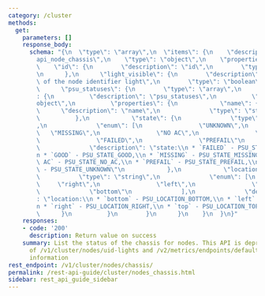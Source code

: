 ```yaml
---
category: /cluster
methods:
  get:
    parameters: []
    response_body:
      schema: "{\n  \"type\": \"array\",\n  \"items\": {\n    \"description\": \"\
        api_node_chassis\",\n    \"type\": \"object\",\n    \"properties\": {\n  \
        \    \"id\": {\n        \"description\": \"id\",\n        \"type\": \"number\"\
        \n      },\n      \"light_visible\": {\n        \"description\": \"Visibility\
        \ of the node identifier light\",\n        \"type\": \"boolean\"\n      },\n\
        \      \"psu_statuses\": {\n        \"type\": \"array\",\n        \"items\"\
        : {\n          \"description\": \"psu_statuses\",\n          \"type\": \"\
        object\",\n          \"properties\": {\n            \"name\": {\n        \
        \      \"description\": \"name\",\n              \"type\": \"string\"\n  \
        \          },\n            \"state\": {\n              \"type\": \"string\"\
        ,\n              \"enum\": [\n                \"UNKNOWN\",\n             \
        \   \"MISSING\",\n                \"NO AC\",\n                \"GOOD\",\n\
        \                \"FAILED\",\n                \"PREFAIL\"\n              ],\n\
        \              \"description\": \"state:\\n * `FAILED` - PSU_STATE_FAILED,\\\
        n * `GOOD` - PSU_STATE_GOOD,\\n * `MISSING` - PSU_STATE_MISSING,\\n * `NO\
        \ AC` - PSU_STATE_NO_AC,\\n * `PREFAIL` - PSU_STATE_PREFAIL,\\n * `UNKNOWN`\
        \ - PSU_STATE_UNKNOWN\"\n            },\n            \"location\": {\n   \
        \           \"type\": \"string\",\n              \"enum\": [\n           \
        \     \"right\",\n                \"left\",\n                \"top\",\n  \
        \              \"bottom\"\n              ],\n              \"description\"\
        : \"location:\\n * `bottom` - PSU_LOCATION_BOTTOM,\\n * `left` - PSU_LOCATION_LEFT,\\\
        n * `right` - PSU_LOCATION_RIGHT,\\n * `top` - PSU_LOCATION_TOP\"\n      \
        \      }\n          }\n        }\n      }\n    }\n  }\n}"
    responses:
    - code: '200'
      description: Return value on success
    summary: List the status of the chassis for nodes. This API is deprecated in favor
      of /v1/cluster/nodes/uid-lights and /v2/metrics/endpoints/default/data for PSU
      information
rest_endpoint: /v1/cluster/nodes/chassis/
permalink: /rest-api-guide/cluster/nodes_chassis.html
sidebar: rest_api_guide_sidebar
---
```

